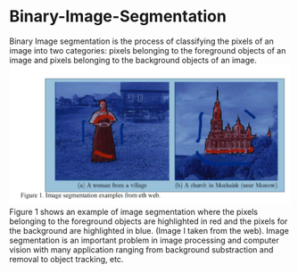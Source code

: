 # Binary-Image-Segmentation

Binary Image segmentation is the process of classifying the pixels of an image into two categories: pixels
belonging to the foreground objects of an image and pixels belonging to the background objects of an image.
![](Figure1.png)
Figure 1 shows an example of image segmentation where the pixels belonging to the foreground objects are
highlighted in red and the pixels for the background are highlighted in blue. (Image I taken from the web). Image
segmentation is an important problem in image processing and computer vision with many application ranging
from background substraction and removal to object tracking, etc.
